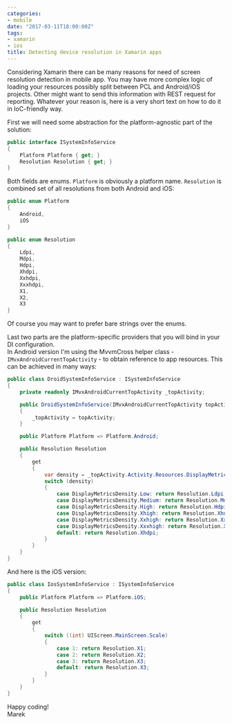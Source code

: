 ```yaml
---
categories:
- mobile
date: "2017-03-11T18:00:00Z"
tags:
- xamarin
- ios
title: Detecting device resolution in Xamarin apps
---
```


Considering Xamarin there can be many reasons for need of screen resolution detection in mobile app. You may have more complex logic of loading your resources possibly split between PCL and Android/iOS projects. Other might want to send this information with REST request for reporting. Whatever your reason is, here is a very short text on how to do it in IoC-friendly way.

First we will need some abstraction for the platform-agnostic part of the solution:

```csharp
public interface ISystemInfoService
{
    Platform Platform { get; }
    Resolution Resolution { get; }
}
```

Both fields are enums. `Platform` is obviously a platform name. `Resolution` is combined set of all resolutions from both Android and iOS:

```csharp
public enum Platform
{
    Android,
    iOS
}

public enum Resolution
{
    Ldpi,
    Mdpi,
    Hdpi,
    Xhdpi,
    Xxhdpi,
    Xxxhdpi,
    X1,
    X2,
    X3
}
```

Of course you may want to prefer bare strings over the enums.

Last two parts are the platform-specific providers that you will bind in your DI configuration.  
In Android version I'm using the MvvmCross helper class - `IMvxAndroidCurrentTopActivity` - to obtain reference to app resources. This can be achieved in many ways:

```csharp
public class DroidSystemInfoService : ISystemInfoService
{
    private readonly IMvxAndroidCurrentTopActivity _topActivity;

    public DroidSystemInfoService(IMvxAndroidCurrentTopActivity topActivity)
    {
        _topActivity = topActivity;
    }

    public Platform Platform => Platform.Android;

    public Resolution Resolution
    {
        get
        {
            var density = _topActivity.Activity.Resources.DisplayMetrics.DensityDpi;
            switch (density)
            {
                case DisplayMetricsDensity.Low: return Resolution.Ldpi;
                case DisplayMetricsDensity.Medium: return Resolution.Mdpi;
                case DisplayMetricsDensity.High: return Resolution.Hdpi;
                case DisplayMetricsDensity.Xhigh: return Resolution.Xhdpi;
                case DisplayMetricsDensity.Xxhigh: return Resolution.Xxhdpi;
                case DisplayMetricsDensity.Xxxhigh: return Resolution.Xxxhdpi;
                default: return Resolution.Xhdpi;
            }
        }
    }
}
```

And here is the iOS version:

```csharp
public class IosSystemInfoService : ISystemInfoService
{
    public Platform Platform => Platform.iOS;

    public Resolution Resolution
    {
        get
        {
            switch ((int) UIScreen.MainScreen.Scale)
            {
                case 1: return Resolution.X1;
                case 2: return Resolution.X2;
                case 3: return Resolution.X3;
                default: return Resolution.X3;
            }
        }
    }
}
```

Happy coding!  
Marek
